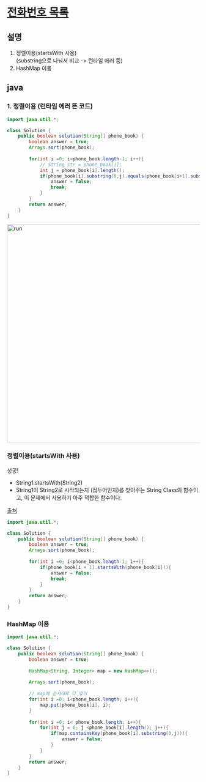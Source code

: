 # [전화번호 목록](https://programmers.co.kr/learn/courses/30/lessons/42577)

## 설명
1. 정렬이용(startsWith 사용)    
(substring으로 나눠서 비교 -> 런타임 에러 뜸)
2. HashMap 이용


## java
### 1. 정렬이용 (런타임 에러 뜬 코드)
``` java
import java.util.*;

class Solution {
    public boolean solution(String[] phone_book) {
        boolean answer = true;
        Arrays.sort(phone_book);
        
        for(int i =0; i<phone_book.length-1; i++){
            // String str = phone_book[i];
            int j = phone_book[i].length();
            if(phone_book[i].substring(0,j).equals(phone_book[i+1].substring(0,j))){
                answer = false;
                break;
            }
        }    
        return answer;
    }
}
```
<img width="570" alt="run" src="https://user-images.githubusercontent.com/64197543/166629972-452dae44-4d20-4fa0-bd02-a427a8a87558.PNG">


### 정렬이용(startsWith 사용)   
성공!   

- String1.startsWith(String2)
- String1이 String2로 시작되는지 (접두어인지)를 찾아주는 String Class의 함수이고, 이 문제에서 사용하기 아주 적합한 함수이다.


[출처](https://coding-grandpa.tistory.com/entry/프로그래머스-전화번호-목록-해시-Lv-2-자바-Java)

```java
import java.util.*;

class Solution {
    public boolean solution(String[] phone_book) {
        boolean answer = true;
        Arrays.sort(phone_book);
        
        for(int i =0; i<phone_book.length-1; i++){
            if(phone_book[i + 1].startsWith(phone_book[i])){
                answer = false;
                break;
            }
        }    
        return answer;
    }
}
```

### HashMap 이용
``` java
import java.util.*;

class Solution {
    public boolean solution(String[] phone_book) {
        boolean answer = true;
        
        HashMap<String, Integer> map = new HashMap<>();
        
        Arrays.sort(phone_book);
        
        // map에 순서대로 다 넣기
        for(int i =0; i<phone_book.length; i++){
            map.put(phone_book[i], i);
        }
        
        for(int i =0; i< phone_book.length; i++){
            for(int j = 0; j <phone_book[i].length(); j++){
                if(map.containsKey(phone_book[i].substring(0,j))){
                    answer = false;
                }
            }
        }
        return answer;
    }
}
```